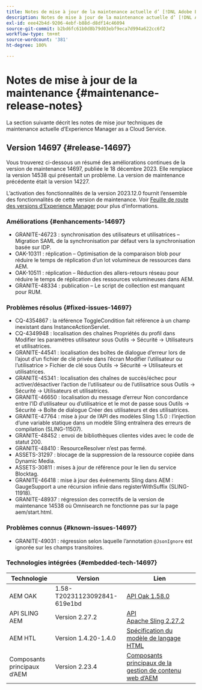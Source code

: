 ```yaml
---
title: Notes de mise à jour de la maintenance actuelle d’ [!DNL Adobe Experience Manager]  as a Cloud Service.
description: Notes de mise à jour de la maintenance actuelle d’ [!DNL Adobe Experience Manager]  as a Cloud Service.
exl-id: eee42b4d-9206-4ebf-b88d-d8df14c46094
source-git-commit: b2bd6fc61b0d8b79d03ebf9eca7d994a622cc6f2
workflow-type: tm+mt
source-wordcount: '381'
ht-degree: 100%

---
```


# Notes de mise à jour de la maintenance {#maintenance-release-notes}

La section suivante décrit les notes de mise jour techniques de maintenance actuelle d’Experience Manager as a Cloud Service.

## Version 14697 {#release-14697}

Vous trouverez ci-dessous un résumé des améliorations continues de la version de maintenance 14697, publiée le 18 décembre 2023. Elle remplace la version 14538 qui présentait un problème. La version de maintenance précédente était la version 14227.

L’activation des fonctionnalités de la version 2023.12.0 fournit l’ensemble des fonctionnalités de cette version de maintenance. Voir [Feuille de route des versions d’Experience Manager](https://experienceleague.adobe.com/docs/experience-manager-release-information/aem-release-updates/update-releases-roadmap.html?lang=fr) pour plus d’informations.

### Améliorations {#enhancements-14697}

* GRANITE-46723 : synchronisation des utilisateurs et utilisatrices – Migration SAML de la synchronisation par défaut vers la synchronisation basée sur IDP.
* OAK-10311 : réplication – Optimisation de la comparaison blob pour réduire le temps de réplication d’un lot volumineux de ressources dans AEM.
* OAK-10511 : réplication – Réduction des allers-retours réseau pour réduire le temps de réplication des ressources volumineuses dans AEM.
* GRANITE-48334 : publication – Le script de collection est manquant pour RUM.

### Problèmes résolus {#fixed-issues-14697}

* CQ-4354867 : la référence ToggleCondition fait référence à un champ inexistant dans InstanceActionServlet.
* CQ-4349948 : localisation des chaînes Propriétés du profil dans Modifier les paramètres utilisateur sous Outils → Sécurité → Utilisateurs et utilisatrices.
* GRANITE-44541 : localisation des boîtes de dialogue d’erreur lors de l’ajout d’un fichier de clé privée dans l’écran Modifier l’utilisateur ou l’utilisatrice > Fichier de clé sous Outils → Sécurité → Utilisateurs et utilisatrices.
* GRANITE-45341 : localisation des chaînes de succès/échec pour activer/désactiver l’action de l’utilisateur ou de l’utilisatrice sous Outils → Sécurité → Utilisateurs et utilisatrices.
* GRANITE-46650 : localisation du message d’erreur Non concordance entre l’ID d’utilisateur ou d’utilisatrice et le mot de passe sous Outils → Sécurité → Boîte de dialogue Créer des utilisateurs et des utilisatrices.
* GRANITE-47764 : mise à jour de l’API des modèles Sling 1.5.0 : l’injection d’une variable statique dans un modèle Sling entraînera des erreurs de compilation (SLING-11507).
* GRANITE-48452 : envoi de bibliothèques clientes vides avec le code de statut 200.
* GRANITE-48410 : ResourceResolver n’est pas fermé.
* ASSETS-31297 : blocage de la suppression de la ressource copiée dans Dynamic Media.
* ASSETS-30811 : mises à jour de référence pour le lien du service Blocktag.
* GRANITE-46418 : mise à jour des événements Sling dans AEM : GaugeSupport a une récursion infinie dans registerWithSuffix (SLING-11918).
* GRANITE-48937 : régression des correctifs de la version de maintenance 14538 où Omnisearch ne fonctionne pas sur la page aem/start.html.

### Problèmes connus {#known-issues-14697}

* GRANITE-49031 : régression selon laquelle l’annotation `@JsonIgnore` est ignorée sur les champs transitoires.

### Technologies intégrées {#embedded-tech-14697}

| Technologie | Version | Lien |
|---|---|---|
| AEM OAK | 1.58-T20231123092841-619e1bd | [API Oak 1.58.0](https://www.javadoc.io/doc/org.apache.jackrabbit/oak-api/1.58.0/index.html) |
| API SLING AEM | Version 2.27.2 | [API Apache Sling 2.27.2](https://www.javadoc.io/doc/org.apache.sling/org.apache.sling.api/latest/index.html) |
| AEM HTL | Version 1.4.20-1.4.0 | [Spécification du modèle de langage HTML](https://github.com/adobe/htl-spec) |
| Composants principaux d’AEM | Version 2.23.4 | [Composants principaux de la gestion de contenu web d’AEM](https://github.com/adobe/aem-core-wcm-components) |
